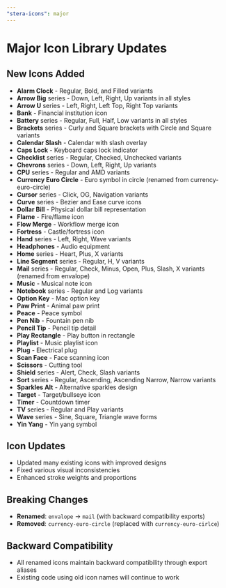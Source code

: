 ```yaml
---
"stera-icons": major
---
```


# Major Icon Library Updates

## New Icons Added
- **Alarm Clock** - Regular, Bold, and Filled variants
- **Arrow Big** series - Down, Left, Right, Up variants in all styles
- **Arrow U** series - Left, Right, Left Top, Right Top variants
- **Bank** - Financial institution icon
- **Battery** series - Regular, Full, Half, Low variants in all styles
- **Brackets** series - Curly and Square brackets with Circle and Square variants
- **Calendar Slash** - Calendar with slash overlay
- **Caps Lock** - Keyboard caps lock indicator
- **Checklist** series - Regular, Checked, Unchecked variants
- **Chevrons** series - Down, Left, Right, Up variants
- **CPU** series - Regular and AMD variants
- **Currency Euro Circle** - Euro symbol in circle (renamed from currency-euro-circle)
- **Cursor** series - Click, OG, Navigation variants
- **Curve** series - Bezier and Ease curve icons
- **Dollar Bill** - Physical dollar bill representation
- **Flame** - Fire/flame icon
- **Flow Merge** - Workflow merge icon
- **Fortress** - Castle/fortress icon
- **Hand** series - Left, Right, Wave variants
- **Headphones** - Audio equipment
- **Home** series - Heart, Plus, X variants
- **Line Segment** series - Regular, H, V variants
- **Mail** series - Regular, Check, Minus, Open, Plus, Slash, X variants (renamed from envalope)
- **Music** - Musical note icon
- **Notebook** series - Regular and Log variants
- **Option Key** - Mac option key
- **Paw Print** - Animal paw print
- **Peace** - Peace symbol
- **Pen Nib** - Fountain pen nib
- **Pencil Tip** - Pencil tip detail
- **Play Rectangle** - Play button in rectangle
- **Playlist** - Music playlist icon
- **Plug** - Electrical plug
- **Scan Face** - Face scanning icon
- **Scissors** - Cutting tool
- **Shield** series - Alert, Check, Slash variants
- **Sort** series - Regular, Ascending, Ascending Narrow, Narrow variants
- **Sparkles Alt** - Alternative sparkles design
- **Target** - Target/bullseye icon
- **Timer** - Countdown timer
- **TV** series - Regular and Play variants
- **Wave** series - Sine, Square, Triangle wave forms
- **Yin Yang** - Yin yang symbol

## Icon Updates
- Updated many existing icons with improved designs
- Fixed various visual inconsistencies
- Enhanced stroke weights and proportions

## Breaking Changes
- **Renamed**: `envalope` → `mail` (with backward compatibility exports)
- **Removed**: `currency-euro-circle` (replaced with `currency-euro-cirlce`)

## Backward Compatibility
- All renamed icons maintain backward compatibility through export aliases
- Existing code using old icon names will continue to work
